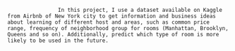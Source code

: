                     In this project, I use a dataset available on Kaggle from Airbnb of New York city to get information and business ideas about learning of different host and areas, such as common price range, frequency of neighborhood group for rooms (Manhattan, Brooklyn, Queens and so on). Additionally, predict which type of room is more likely to be used in the future.
